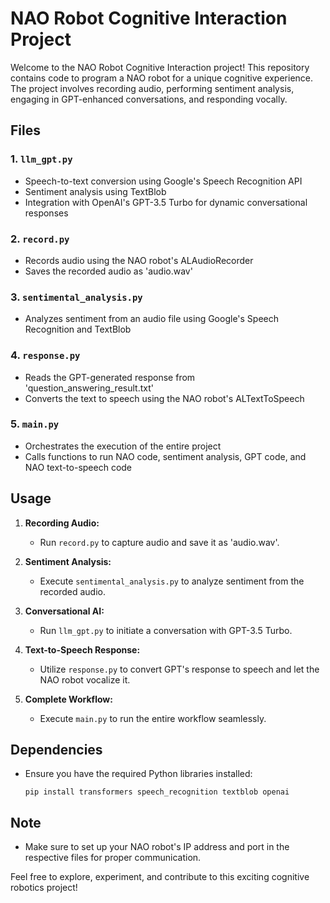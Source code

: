 # NAO Robot Cognitive Interaction Project

Welcome to the NAO Robot Cognitive Interaction project! This repository contains code to program a NAO robot for a unique cognitive experience. The project involves recording audio, performing sentiment analysis, engaging in GPT-enhanced conversations, and responding vocally.

## Files

### 1. `llm_gpt.py`
   - Speech-to-text conversion using Google's Speech Recognition API
   - Sentiment analysis using TextBlob
   - Integration with OpenAI's GPT-3.5 Turbo for dynamic conversational responses

### 2. `record.py`
   - Records audio using the NAO robot's ALAudioRecorder
   - Saves the recorded audio as 'audio.wav'

### 3. `sentimental_analysis.py`
   - Analyzes sentiment from an audio file using Google's Speech Recognition and TextBlob

### 4. `response.py`
   - Reads the GPT-generated response from 'question_answering_result.txt'
   - Converts the text to speech using the NAO robot's ALTextToSpeech

### 5. `main.py`
   - Orchestrates the execution of the entire project
   - Calls functions to run NAO code, sentiment analysis, GPT code, and NAO text-to-speech code

## Usage

1. **Recording Audio:**
   - Run `record.py` to capture audio and save it as 'audio.wav'.

2. **Sentiment Analysis:**
   - Execute `sentimental_analysis.py` to analyze sentiment from the recorded audio.

3. **Conversational AI:**
   - Run `llm_gpt.py` to initiate a conversation with GPT-3.5 Turbo.

4. **Text-to-Speech Response:**
   - Utilize `response.py` to convert GPT's response to speech and let the NAO robot vocalize it.

5. **Complete Workflow:**
   - Execute `main.py` to run the entire workflow seamlessly.

## Dependencies
- Ensure you have the required Python libraries installed:
  ```
  pip install transformers speech_recognition textblob openai
  ```

## Note
- Make sure to set up your NAO robot's IP address and port in the respective files for proper communication.

Feel free to explore, experiment, and contribute to this exciting cognitive robotics project!
